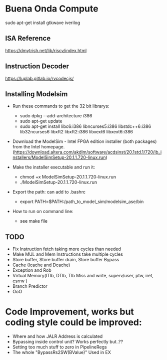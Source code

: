 # Buena Onda Compute
sudo apt-get install gtkwave iverilog

## ISA Reference
https://dmytrish.net/lib/riscv/index.html

## Instruction Decoder
https://luplab.gitlab.io/rvcodecjs/

## Installing Modelsim

- Run these commands to get the 32 bit librarys:
    - sudo dpkg --add-architecture i386
    - sudo apt-get update
    - sudo apt-get install libc6:i386 libncurses5:i386 libstdc++6:i386 lib32ncurses6 libxft2 libxft2:i386 libxext6 libxext6:i386

- Download the ModelSim - Intel FPGA edition installer (both packages) from the Intel homepage.(https://download.altera.com/akdlm/software/acdsinst/20.1std.1/720/ib_installers/ModelSimSetup-20.1.1.720-linux.run)

- Make the installer executable and run it: 
    - chmod +x ModelSimSetup-20.1.1.720-linux.run
    - ./ModelSimSetup-20.1.1.720-linux.run

- Export the path: can add to .bashrc
    - export PATH=$PATH:/path_to_model_sim/modelsim_ase/bin

- How to run on command line:
    - see make file



## TODO
- Fix Instruction fetch taking more cycles than needed
- Make MUL and Mem Instructions take multiple cycles
- Store buffer, Store buffer drain, Store buffer Bypass
- Cache (Icache and Dcache)
- Exception and Rob
- Virtual Memory(ITlb, DTlb, Tlb Miss and write, superv/user, ptw, iret, csrrw )
- Branch Predictor
- OoO

# Code Improvement, works but coding style could be improved:
- Where and how JALR Address is calculated
- Bypassing inside control unit? Works perfectly but..??
- Setting too much stuff to zero in PipelineRegs
- The whole "BypassRs2SW(BValue)" Used in EX


